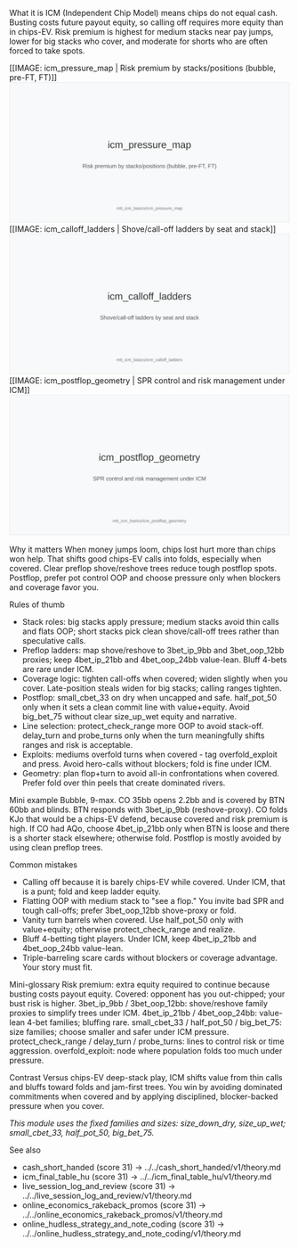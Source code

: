 What it is
ICM (Independent Chip Model) means chips do not equal cash. Busting costs future payout equity, so calling off requires more equity than in chips-EV. Risk premium is highest for medium stacks near pay jumps, lower for big stacks who cover, and moderate for shorts who are often forced to take spots.

[[IMAGE: icm_pressure_map | Risk premium by stacks/positions (bubble, pre-FT, FT)]]
![Risk premium by stacks/positions (bubble, pre-FT, FT)](images/icm_pressure_map.svg)
[[IMAGE: icm_calloff_ladders | Shove/call-off ladders by seat and stack]]
![Shove/call-off ladders by seat and stack](images/icm_calloff_ladders.svg)
[[IMAGE: icm_postflop_geometry | SPR control and risk management under ICM]]
![SPR control and risk management under ICM](images/icm_postflop_geometry.svg)

Why it matters
When money jumps loom, chips lost hurt more than chips won help. That shifts good chips-EV calls into folds, especially when covered. Clear preflop shove/reshove trees reduce tough postflop spots. Postflop, prefer pot control OOP and choose pressure only when blockers and coverage favor you.

Rules of thumb
- Stack roles: big stacks apply pressure; medium stacks avoid thin calls and flats OOP; short stacks pick clean shove/call-off trees rather than speculative calls.
- Preflop ladders: map shove/reshove to 3bet_ip_9bb and 3bet_oop_12bb proxies; keep 4bet_ip_21bb and 4bet_oop_24bb value-lean. Bluff 4-bets are rare under ICM.
- Coverage logic: tighten call-offs when covered; widen slightly when you cover. Late-position steals widen for big stacks; calling ranges tighten.
- Postflop: small_cbet_33 on dry when uncapped and safe. half_pot_50 only when it sets a clean commit line with value+equity. Avoid big_bet_75 without clear size_up_wet equity and narrative.
- Line selection: protect_check_range more OOP to avoid stack-off. delay_turn and probe_turns only when the turn meaningfully shifts ranges and risk is acceptable.
- Exploits: mediums overfold turns when covered - tag overfold_exploit and press. Avoid hero-calls without blockers; fold is fine under ICM.
- Geometry: plan flop+turn to avoid all-in confrontations when covered. Prefer fold over thin peels that create dominated rivers.

Mini example
Bubble, 9-max. CO 35bb opens 2.2bb and is covered by BTN 60bb and blinds. BTN responds with 3bet_ip_9bb (reshove-proxy). CO folds KJo that would be a chips-EV defend, because covered and risk premium is high. If CO had AQo, choose 4bet_ip_21bb only when BTN is loose and there is a shorter stack elsewhere; otherwise fold. Postflop is mostly avoided by using clean preflop trees.

Common mistakes
- Calling off because it is barely chips-EV while covered. Under ICM, that is a punt; fold and keep ladder equity.
- Flatting OOP with medium stack to "see a flop." You invite bad SPR and tough call-offs; prefer 3bet_oop_12bb shove-proxy or fold.
- Vanity turn barrels when covered. Use half_pot_50 only with value+equity; otherwise protect_check_range and realize.
- Bluff 4-betting tight players. Under ICM, keep 4bet_ip_21bb and 4bet_oop_24bb value-lean.
- Triple-barreling scare cards without blockers or coverage advantage. Your story must fit.

Mini-glossary
Risk premium: extra equity required to continue because busting costs payout equity.
Covered: opponent has you out-chipped; your bust risk is higher.
3bet_ip_9bb / 3bet_oop_12bb: shove/reshove family proxies to simplify trees under ICM.
4bet_ip_21bb / 4bet_oop_24bb: value-lean 4-bet families; bluffing rare.
small_cbet_33 / half_pot_50 / big_bet_75: size families; choose smaller and safer under ICM pressure.
protect_check_range / delay_turn / probe_turns: lines to control risk or time aggression.
overfold_exploit: node where population folds too much under pressure.

Contrast
Versus chips-EV deep-stack play, ICM shifts value from thin calls and bluffs toward folds and jam-first trees. You win by avoiding dominated commitments when covered and by applying disciplined, blocker-backed pressure when you cover.

_This module uses the fixed families and sizes: size_down_dry, size_up_wet; small_cbet_33, half_pot_50, big_bet_75._

See also
- cash_short_handed (score 31) -> ../../cash_short_handed/v1/theory.md
- icm_final_table_hu (score 31) -> ../../icm_final_table_hu/v1/theory.md
- live_session_log_and_review (score 31) -> ../../live_session_log_and_review/v1/theory.md
- online_economics_rakeback_promos (score 31) -> ../../online_economics_rakeback_promos/v1/theory.md
- online_hudless_strategy_and_note_coding (score 31) -> ../../online_hudless_strategy_and_note_coding/v1/theory.md
